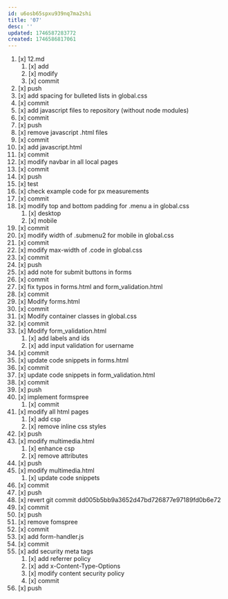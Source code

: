 ```yaml
---
id: u6osb65spxu939nq7ma2shi
title: '07'
desc: ''
updated: 1746587283772
created: 1746586817061
---
```


1. [x] 12.md
    1. [x] add
    1. [x] modify
    1. [x] commit
1. [x] push
1. [x] add spacing for bulleted lists in global.css
1. [x] commit
1. [x] add javascript files to repository (without node modules)
1. [x] commit
1. [x] push
1. [x] remove javascript .html files
1. [x] commit
1. [x] add javascript.html
1. [x] commit
1. [x] modify navbar in all local pages
1. [x] commit
1. [x] push
1. [x] test
1. [x] check example code for px measurements
1. [x] commit
1. [x] modify top and bottom padding for .menu a in global.css
    1. [x] desktop
    1. [x] mobile
1. [x] commit
1. [x] modify width of .submenu2 for mobile in global.css
1. [x] commit
1. [x] modify max-width of .code in global.css
1. [x] commit
1. [x] push
1. [x] add note for submit buttons in forms
1. [x] commit
1. [x] fix typos in forms.html and form_validation.html
1. [x] commit
1. [x] Modify forms.html
1. [x] commit
1. [x] Modify container classes in global.css
1. [x] commit
1. [x] Modify form_validation.html
    1. [x] add labels and ids
    1. [x] add input validation for username
1. [x] commit
1. [x] update code snippets in forms.html
1. [x] commit
1. [x] update code snippets in form_validation.html
1. [x] commit
1. [x] push
1. [x] implement formspree
    1. [x] commit
1. [x] modify all html pages
    1. [x] add csp
    1. [x] remove inline css styles
1. [x] push
1. [x] modify multimedia.html
    1. [x] enhance csp
    1. [x] remove attributes
1. [x] push
1. [x] modify multimedia.html
    1. [x] update code snippets
1. [x] commit
1. [x] push
1. [x] revert git commit dd005b5bb9a3652d47bd726877e97189fd0b6e72
1. [x] commit
1. [x] push
1. [x] remove fomspree
1. [x] commit
1. [x] add form-handler.js
1. [x] commit
1. [x] add security meta tags
    1. [x] add referrer policy
    1. [x] add x-Content-Type-Options
    1. [x] modify content security policy
    1. [x] commit
1. [x] push
